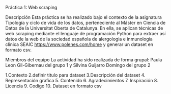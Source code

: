 Práctica 1: Web scraping

Descripción Esta práctica se ha realizado bajo el contexto de la asignatura Tipología y ciclo de vida de los datos, perteneciente al Máster en Ciencia de Datos de la Universitat Oberta de Catalunya. En ella, se aplican técnicas de web scraping mediante el lenguaje de programación Python para extraer así datos de la web de la sociedad española de alergologia e inmunologia clinica SEAIC https://www.polenes.com/home y generar un dataset en formato csv.

Miembros del equipo La actividad ha sido realizada de forma grupal: Paula Leon Gil-Gibernau del grupo 1 y Silvina Guijarro Domingo del grupo 2

 1.Contexto 
 2.definir titulo para dataset
 3.Descripción del dataset
 4. Representación grafica
 5. Contenido
 6. Agradecimientos 
 7. Inspiración 
 8. Licencia
 9. Codigo
 10. Dataset en formato csv
